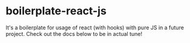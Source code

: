 # boilerplate-react-js
It's a boilerplate for usage of react (with hooks) with pure JS in a future project. Check out the docs below to be in actual tune!
